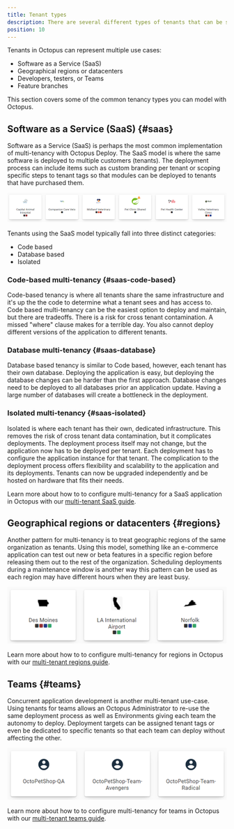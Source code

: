 ```yaml
---
title: Tenant types
description: There are several different types of tenants that can be supported with Octopus Deploy.
position: 10
---
```


Tenants in Octopus can represent multiple use cases:

- Software as a Service (SaaS)
- Geographical regions or datacenters
- Developers, testers, or Teams
- Feature branches

This section covers some of the common tenancy types you can model with Octopus.

## Software as a Service (SaaS) {#saas}

Software as a Service (SaaS) is perhaps the most common implementation of multi-tenancy with Octopus Deploy.  The SaaS model is where the same software is deployed to multiple customers (tenants).  The deployment process can include items such as custom branding per tenant or scoping specific steps to tenant tags so that modules can be deployed to tenants that have purchased them.

![](images/saas-tenants.png "width=500")

Tenants using the SaaS model typically fall into three distinct categories:

- Code based
- Database based
- Isolated

### Code-based multi-tenancy {#saas-code-based}

Code-based tenancy is where all tenants share the same infrastructure and it's up the the code to determine what a tenant sees and has access to.  Code based multi-tenancy can be the easiest option to deploy and maintain, but there are tradeoffs. There is a risk for cross tenant contamination. A missed "where" clause makes for a terrible day. You also cannot deploy different versions of the application to different tenants.

### Database multi-tenancy {#saas-database}

Database based tenancy is similar to Code based, however, each tenant has their own database.  Deploying the application is easy, but deploying the database changes can be harder than the first approach. Database changes need to be deployed to all databases prior an application update. Having a large number of databases will create a bottleneck in the deployment.

### Isolated multi-tenancy {#saas-isolated}

Isolated is where each tenant has their own, dedicated infrastructure.  This removes the risk of cross tenant data contamination, but it complicates deployments. The deployment process itself may not change, but the application now has to be deployed per tenant. Each deployment has to configure the application instance for that tenant. The complication to the deployment process offers flexibility and scalability to the application and its deployments. Tenants can now be upgraded independently and be hosted on hardware that fits their needs.

Learn more about how to to configure multi-tenancy for a SaaS application in Octopus with our [multi-tenant SaaS guide](/docs/tenants/guides/multi-tenant-saas-application/index.md).

## Geographical regions or datacenters {#regions}

Another pattern for multi-tenancy is to treat geographic regions of the same organization as tenants.  Using this model, something like an e-commerce application can test out new or beta features in a specific region before releasing them out to the rest of the organization.  Scheduling deployments during a maintenance window is another way this pattern can be used as each region may have different hours when they are least busy.

![](images/region-tenants.png "width=500")

Learn more about how to to configure multi-tenancy for regions in Octopus with our [multi-tenant regions guide](/docs/tenants/guides/multi-tenant-region/index.md).

## Teams {#teams}

Concurrent application development is another multi-tenant use-case.  Using tenants for teams allows an Octopus Administrator to re-use the same deployment process as well as Environments giving each team the autonomy to deploy.  Deployment targets can be assigned tenant tags or even be dedicated to specific tenants so that each team can deploy without affecting the other.

![](images/team-tenants.png "width=500")

Learn more about how to to configure multi-tenancy for teams in Octopus with our [multi-tenant teams guide](/docs/tenants/guides/multi-tenant-teams/index.md).